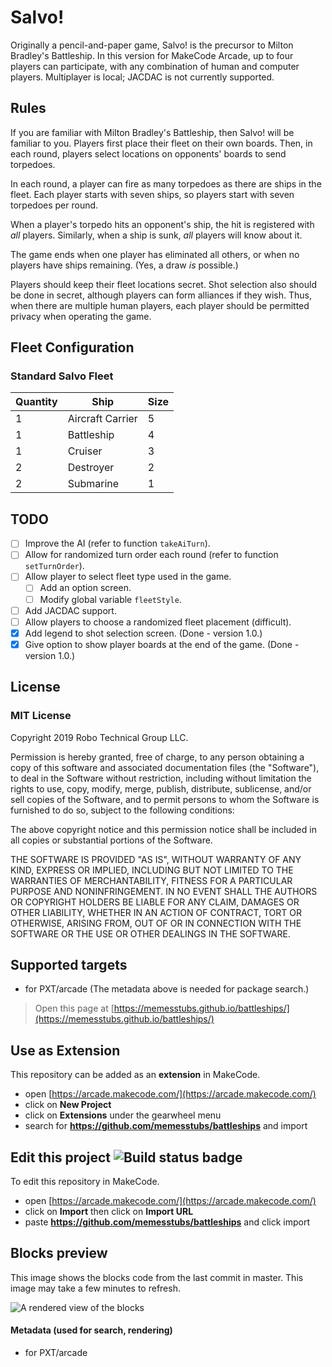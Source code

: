 # Salvo!

Originally a pencil-and-paper game, Salvo! is the precursor to Milton Bradley's Battleship.
In this version for MakeCode Arcade, up to four players can participate, with any combination of human and computer players.
Multiplayer is local; JACDAC is not currently supported.

## Rules

If you are familiar with Milton Bradley's Battleship, then Salvo! will be familiar to you.
Players first place their fleet on their own boards. Then, in each round, players select
locations on opponents' boards to send torpedoes.

In each round, a player can fire as many torpedoes as there are ships in the fleet.
Each player starts with seven ships, so players start with seven torpedoes per round.

When a player's torpedo hits an opponent's ship, the hit is registered with _all_
players. Similarly, when a ship is sunk, _all_ players will know about it.

The game ends when one player has eliminated all others, or when no players have
ships remaining. (Yes, a draw _is_ possible.)

Players should keep their fleet locations secret. Shot selection also should
be done in secret, although players can form alliances if they wish. Thus, when there
are multiple human players, each player should be permitted privacy when operating
the game.

## Fleet Configuration

### Standard Salvo Fleet

Quantity | Ship | Size
--- | --- | ---
1 | Aircraft Carrier | 5
1 | Battleship | 4
1 | Cruiser | 3
2 | Destroyer | 2
2 | Submarine | 1

## TODO

- [ ] Improve the AI (refer to function `takeAiTurn`).
- [ ] Allow for randomized turn order each round (refer to function `setTurnOrder`).
- [ ] Allow player to select fleet type used in the game.
  - [ ] Add an option screen.
  - [ ] Modify global variable `fleetStyle`.
- [ ] Add JACDAC support.
- [ ] Allow players to choose a randomized fleet placement (difficult).
- [X] Add legend to shot selection screen. (Done - version 1.0.)
- [X] Give option to show player boards at the end of the game. (Done - version 1.0.)

## License

### MIT License

Copyright 2019 Robo Technical Group LLC.

Permission is hereby granted, free of charge, to any person obtaining a copy of this software
and associated documentation files (the "Software"), to deal in the Software without restriction,
including without limitation the rights to use, copy, modify, merge, publish, distribute,
sublicense, and/or sell copies of the Software, and to permit persons to whom the Software
is furnished to do so, subject to the following conditions:

The above copyright notice and this permission notice shall be included in all copies or substantial portions of the Software.

THE SOFTWARE IS PROVIDED "AS IS", WITHOUT WARRANTY OF ANY KIND, EXPRESS OR IMPLIED,
INCLUDING BUT NOT LIMITED TO THE WARRANTIES OF MERCHANTABILITY, FITNESS FOR A PARTICULAR PURPOSE AND NONINFRINGEMENT.
IN NO EVENT SHALL THE AUTHORS OR COPYRIGHT HOLDERS BE LIABLE FOR ANY CLAIM, DAMAGES OR OTHER LIABILITY,
WHETHER IN AN ACTION OF CONTRACT, TORT OR OTHERWISE, ARISING FROM, OUT OF OR IN CONNECTION WITH
THE SOFTWARE OR THE USE OR OTHER DEALINGS IN THE SOFTWARE.

## Supported targets

* for PXT/arcade
(The metadata above is needed for package search.)



> Open this page at [https://memesstubs.github.io/battleships/](https://memesstubs.github.io/battleships/)

## Use as Extension

This repository can be added as an **extension** in MakeCode.

* open [https://arcade.makecode.com/](https://arcade.makecode.com/)
* click on **New Project**
* click on **Extensions** under the gearwheel menu
* search for **https://github.com/memesstubs/battleships** and import

## Edit this project ![Build status badge](https://github.com/memesstubs/battleships/workflows/MakeCode/badge.svg)

To edit this repository in MakeCode.

* open [https://arcade.makecode.com/](https://arcade.makecode.com/)
* click on **Import** then click on **Import URL**
* paste **https://github.com/memesstubs/battleships** and click import

## Blocks preview

This image shows the blocks code from the last commit in master.
This image may take a few minutes to refresh.

![A rendered view of the blocks](https://github.com/memesstubs/battleships/raw/master/.github/makecode/blocks.png)

#### Metadata (used for search, rendering)

* for PXT/arcade
<script src="https://makecode.com/gh-pages-embed.js"></script><script>makeCodeRender("{{ site.makecode.home_url }}", "{{ site.github.owner_name }}/{{ site.github.repository_name }}");</script>
